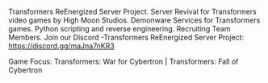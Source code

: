 Transformers ReEnergized Server Project.  Server Revival for Transformers video games by High Moon Studios.  Demonware Services for Transformers games.  Python scripting and reverse engineering.
Recruiting Team Members.  Join our Discord
-Transformers ReEnergized Server Project: https://discord.gg/maJna7nKR3

Game Focus: Transformers: War for Cybertron | Transformers: Fall of Cybertron
